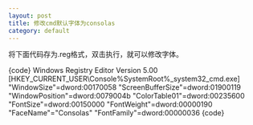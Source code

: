 ```yaml
---
layout: post
title: 修改cmd默认字体为consolas
category: default
---
```


将下面代码存为.reg格式，双击执行，就可以修改字体。

{code}
Windows Registry Editor Version 5.00
[HKEY_CURRENT_USER\Console\%SystemRoot%_system32_cmd.exe]
"WindowSize"=dword:00170058
"ScreenBufferSize"=dword:01900119
"WindowPosition"=dword:0079004b
"ColorTable01"=dword:00235600
"FontSize"=dword:00150000
"FontWeight"=dword:00000190
"FaceName"="Consolas"
"FontFamily"=dword:00000036
{code}


